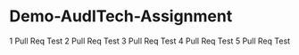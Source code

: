 # Demo-AudITech-Assignment

1 Pull Req Test
2 Pull Req Test
3 Pull Req Test
4 Pull Req Test
5 Pull Req Test

